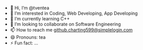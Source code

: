 - 👋 Hi, I’m @tventea
- 👀 I’m interested in Coding, Web Developing, App Developing
- 🌱 I’m currently learning C++
- 💞️ I’m looking to collaborate on Software Engineering
- 📫 How to reach me github.charting599@simplelogin.com
- 😄 Pronouns: tea
- ⚡ Fun fact: ...

